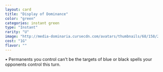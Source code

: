 ```yaml
---
layout: card
title: "Display of Dominance"
color: "green"
categories: instant green
type: "Instant"
rarity: "U"
image: "http://media-dominaria.cursecdn.com/avatars/thumbnails/68/158/200/283/635615002812859194.png"
cost: "1G"
flavor: ""
---
```


&bull; Permanents you control can't be the targets of blue or black spells your opponents control this turn.
